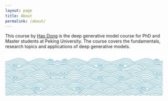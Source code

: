 ```yaml
---
layout: page
title: About
permalink: /about/
---
```


This course by [Hao Dong](http://zsdonghao.github.io) is the deep generative model course for PhD and Master students at Peking University.
The course covers the fundamentals, research topics and applications of deep generative models.



<a href="https://deepreinforcementlearningbook.org" target="\_blank">
  <img src="files/web/water-bottom.png" />
 </a> 

